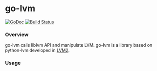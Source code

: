 go-lvm
=======================================================================

[![GoDoc](https://godoc.org/github.com/nak3/go-lvm?status.svg)](https://godoc.org/github.com/nak3/go-lvm)
[![Build Status](https://travis-ci.org/nak3/go-lvm.svg?branch=master)](https://travis-ci.org/nak3/go-lvm)

### Overview

go-lvm calls liblvm API and manipulate LVM. go-lvm is a library based on python-lvm developed in [LVM2](https://sourceware.org/lvm2/).

### Usage
